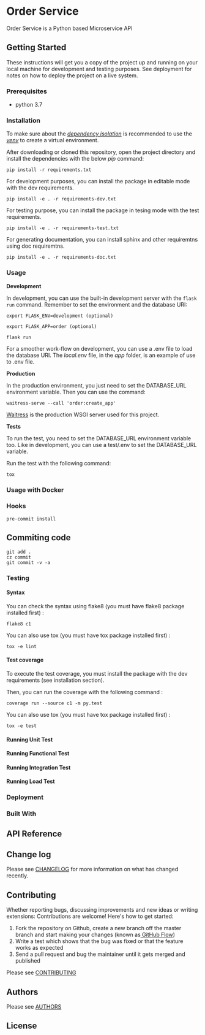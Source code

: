 # Order Service

Order Service is a Python based Microservice API


## Getting Started

These instructions will get you a copy of the project up and running on your local machine for development and testing purposes. See deployment for notes on how to deploy the project on a live system.

### Prerequisites

- python 3.7

### Installation

To make sure about the *[dependency isolation](https://12factor.net/dependencies "dependency isolation")* is recommended to use the *[venv](http://https://docs.python.org/3/library/venv.html "venv")* to create a virtual environment.

After downloading or cloned this repository, open the project directory and install the dependencies with the below *pip* command: 

```
pip install -r requirements.txt
```

For development purposes, you can install the package in editable mode with the dev requirements.

```
pip install -e . -r requirements-dev.txt
```

For testing purpose, you can install the package in tesing mode with the test requirements.

```
pip install -e . -r requirements-test.txt
```

For generating documentation, you can install sphinx and other requiremtns using doc requiremtns.

```
pip install -e . -r requirements-doc.txt
```

### Usage

**Development**

In development, you can use the built-in development server with the `flask run` command. Remember to set the environment and the database URI:

```
export FLASK_ENV=development (optional)

export FLASK_APP=order (optional)

flask run
```

For a smoother work-flow on development, you can use a .env file to load the database URI. The *local.env* file, in the *app* folder, is an example of use to .env file.

**Production** 

In the production environment, you just need to set the DATABASE_URL environment variable. Then you can use the command:

`waitress-serve --call 'order:create_app'`

[Waitress](https://docs.pylonsproject.org/projects/waitress/en/stable/ "Waitress") is the production WSGI server used for this project.

**Tests**

To run the test, you need to set the DATABASE_URL environment variable too. Like in development, you can use a test/.env to set the DATABASE_URL variable.

Run the test with the following command:

`tox`

### Usage with Docker

### Hooks

```
pre-commit install
```

## Commiting code

```
git add .
cz commit
git commit -v -a
```

### Testing

#### Syntax

You can check the syntax using flake8 (you must have flake8 package installed first) :

```
flake8 c1
```

You can also use tox (you must have tox package installed first) :

```
tox -e lint
```

#### Test coverage

To execute the test coverage, you must install the package with the dev requirements (see installation section).

Then, you can run the coverage with the following command :

```
coverage run --source c1 -m py.test
```

You can also use tox (you must have tox package installed first) :

```
tox -e test
```

#### Running Unit Test

#### Running Functional Test

#### Running Integration Test

#### Running Load Test

### Deployment

### Built With

## API Reference

## Change log

Please see [CHANGELOG](CHANGELOG.md) for more information on what has changed recently.

## Contributing

Whether reporting bugs, discussing improvements and new ideas or writing extensions: Contributions are welcome! Here's how to get started:

1. Fork the repository on Github, create a new branch off the master branch and start making your changes (known as[ GitHub Flow](https://guides.github.com/introduction/flow/index.html " GitHub Flow"))
2. Write a test which shows that the bug was fixed or that the feature works as expected
3. Send a pull request and bug the maintainer until it gets merged and published

Please see [CONTRIBUTING](CONTRIBUTING.md)

## Authors

Please see [AUTHORS](AUTHORS.md)

## License
